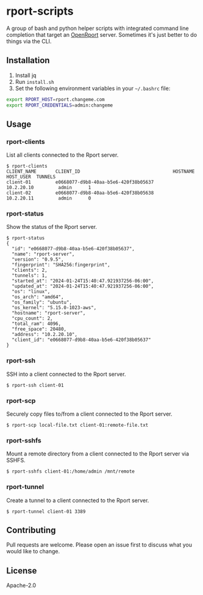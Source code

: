 # rport-scripts

A group of bash and python helper scripts with integrated command line completion that target an [OpenRport](https://oss.openrport.io) server. Sometimes it's just better to do things via the CLI.

## Installation

1. Install jq
2. Run `install.sh`
3. Set the following environment variables in your `~/.bashrc` file:

```bash
export RPORT_HOST=rport.changeme.com
export RPORT_CREDENTIALS=admin:changeme
```

## Usage

### rport-clients

List all clients connected to the Rport server.

```
$ rport-clients
CLIENT_NAME       CLIENT_ID                                  HOSTNAME           HOST_USER  TUNNELS
client-01         e0668077-d9b8-40aa-b5e6-420f38b05637        10.2.20.10         admin      1
client-02         e0668077-d9b8-40aa-b5e6-420f38b05638        10.2.20.11         admin      0
```

### rport-status

Show the status of the Rport server.

```
$ rport-status
{
  "id": "e0668077-d9b8-40aa-b5e6-420f38b05637",
  "name": "rport-server",
  "version": "0.9.5",
  "fingerprint": "SHA256:fingerprint",
  "clients": 2,
  "tunnels": 1,
  "started_at": "2024-01-24T15:40:47.921937256-06:00",
  "updated_at": "2024-01-24T15:40:47.921937256-06:00",
  "os": "linux",
  "os_arch": "amd64",
  "os_family": "ubuntu",
  "os_kernel": "5.15.0-1023-aws",
  "hostname": "rport-server",
  "cpu_count": 2,
  "total_ram": 4096,
  "free_space": 20480,
  "address": "10.2.20.10",
  "client_id": "e0668077-d9b8-40aa-b5e6-420f38b05637"
}
```

### rport-ssh

SSH into a client connected to the Rport server.

```
$ rport-ssh client-01
```

### rport-scp

Securely copy files to/from a client connected to the Rport server.

```
$ rport-scp local-file.txt client-01:remote-file.txt
```

### rport-sshfs

Mount a remote directory from a client connected to the Rport server via SSHFS.

```
$ rport-sshfs client-01:/home/admin /mnt/remote
```

### rport-tunnel

Create a tunnel to a client connected to the Rport server.

```
$ rport-tunnel client-01 3389
```

## Contributing

Pull requests are welcome. Please open an issue first to discuss what you would like to change.

## License

Apache-2.0

